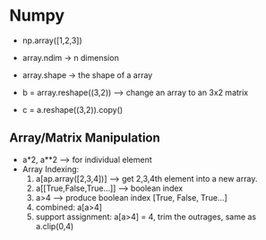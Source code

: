 
# Numpy

* np.array([1,2,3])
* array.ndim -> n dimension
* array.shape -> the shape of a array

* b = array.reshape((3,2)) --> change an array to an 3x2 matrix
* c = a.reshape((3,2)).copy()

## Array/Matrix Manipulation
* a*2, a**2 --> for individual element
* Array Indexing: 
  1. a[ap.array([2,3,4])] --> get 2,3,4th element into a new array.
  2. a[[True,False,True...]] --> boolean index
  3. a>4 --> produce boolean index [True, False, True...]
  4. combined: a[a>4]
  5. support assignment: a[a>4] = 4, trim the outrages, same as a.clip(0,4)

